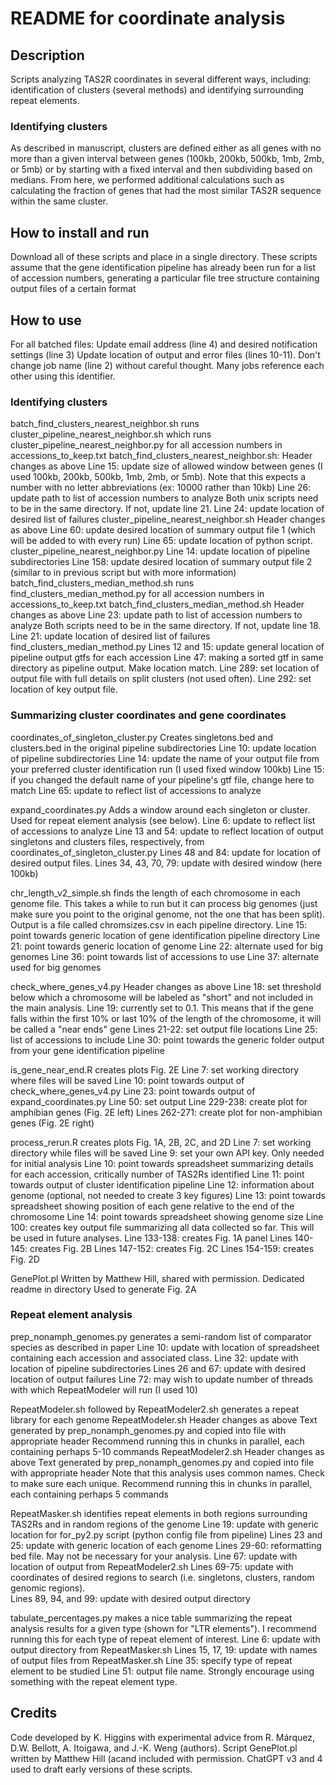 # README for coordinate analysis

## Description
Scripts analyzing TAS2R coordinates in several different ways, including: identification of clusters (several methods) and identifying surrounding repeat elements.

### Identifying clusters
As described in manuscript, clusters are defined either as all genes with no more than a given interval between genes (100kb, 200kb, 500kb, 1mb, 2mb, or 5mb) or by starting with a fixed interval and then subdividing based on medians.  From here, we performed additional calculations such as calculating the fraction of genes that had the most similar TAS2R sequence within the same cluster.


## How to install and run
Download all of these scripts and place in a single directory.
These scripts assume that the gene identification pipeline has already been run for a list of accession numbers, generating a particular file tree structure containing output files of a certain format

## How to use
For all batched files:
  Update email address (line 4) and desired notification settings (line 3)
  Update location of output and error files (lines 10-11).
  Don't change job name (line 2) without careful thought.  Many jobs reference each other using this identifier.
### Identifying clusters
batch_find_clusters_nearest_neighbor.sh runs cluster_pipeline_nearest_neighbor.sh which runs cluster_pipeline_nearest_neighbor.py for all accession numbers in accessions_to_keep.txt
  batch_find_clusters_nearest_neighbor.sh:
    Header changes as above
    Line 15: update size of allowed window between genes (I used 100kb, 200kb, 500kb, 1mb, 2mb, or 5mb).  Note that this expects a number with no letter abbreviations (ex: 10000 rather than 10kb)
    Line 26: update path to list of accession numbers to analyze
    Both unix scripts need to be in the same directory.  If not, update line 21.
    Line 24: update location of desired list of failures
  cluster_pipeline_nearest_neighbor.sh
    Header changes as above
    Line 60: update desired location of summary output file 1 (which will be added to with every run)
    Line 65: update location of python script.
  cluster_pipeline_nearest_neighbor.py
    Line 14: update location of pipeline subdirectories
    Line 158: update desired location of summary output file 2 (similar to in previous script but with more information)
batch_find_clusters_median_method.sh runs find_clusters_median_method.py for all accession numbers in accessions_to_keep.txt
  batch_find_clusters_median_method.sh
    Header changes as above
    Line 23: update path to list of accession numbers to analyze
    Both scripts need to be in the same directory.  If not, update line 18.
    Line 21: update location of desired list of failures
  find_clusters_median_method.py
    Lines 12 and 15: update general location of pipeline output gtfs for each accession
    Line 47: making a sorted gtf in same directory as pipeline output.  Make location match.
    Line 289: set location of output file with full details on split clusters (not used often).
    Line 292: set location of key output file.

### Summarizing cluster coordinates and gene coordinates
coordinates_of_singleton_cluster.py
  Creates singletons.bed and clusters.bed in the original pipeline subdirectories
  Line 10: update location of pipeline subdirectories
  Line 14: update the name of your output file from your preferred cluster identification run (I used fixed window 100kb)
  Line 15: if you changed the default name of your pipeline's gtf file, change here to match
  Line 65: update to reflect list of accessions to analyze

expand_coordinates.py
  Adds a window around each singleton or cluster.  Used for repeat element analysis (see below).
  Line 6: update to reflect list of accessions to analyze
  Line 13 and 54: update to reflect location of output singletons and clusters files, respectively, from coordinates_of_singleton_cluster.py
  Lines 48 and 84: update for location of desired output files.
  Lines 34, 43, 70, 79: update with desired window (here 100kb)

chr_length_v2_simple.sh finds the length of each chromosome in each genome file.  This takes a while to run but it can process big genomes (just make sure you point to the original genome, not the one that has been split).  Output is a file called chromsizes.csv in each pipeline directory.
  Line 15: point towards generic location of gene identification pipeline directory
  Line 21: point towards generic location of genome
  Line 22: alternate used for big genomes
  Line 36: point towards list of accessions to use
  Line 37: alternate used for big genomes

check_where_genes_v4.py
  Header changes as above
  Line 18: set threshold below which a chromosome will be labeled as "short" and not included in the main analysis.
  Line 19: currently set to 0.1.  This means that if the gene falls within the first 10% or last 10% of the length of the chromosome, it will be called a "near ends" gene
  Lines 21-22: set output file locations
  Line 25: list of accessions to include
  Line 30: point towards the generic folder output from your gene identification pipeline

is_gene_near_end.R creates plots Fig. 2E
  Line 7: set working directory where files will be saved
  Line 10: point towards output of check_where_genes_v4.py
  Line 23: point towards output of expand_coordinates.py
  Line 50: set output
  Line 229-238: create plot for amphibian genes (Fig. 2E left)
  Lines 262-271: create plot for non-amphibian genes (Fig. 2E right)

process_rerun.R creates plots Fig. 1A, 2B, 2C, and 2D
  Line 7: set working directory while files will be saved
  Line 9: set your own API key.  Only needed for initial analysis
  Line 10: point towards spreadsheet summarizing details for each accession, critically number of TAS2Rs identified
  Line 11: point towards output of cluster identification pipeline
  Line 12: information about genome (optional, not needed to create 3 key figures)
  Line 13: point towards spreadsheet showing position of each gene relative to the end of the chromosome
  Line 14: point towards spreadsheet showing genome size
  Line 100: creates key output file summarizing all data collected so far.  This will be used in future analyses.
  Line 133-138: creates Fig. 1A panel
  Lines 140-145: creates Fig. 2B
  Lines 147-152: creates Fig. 2C
  Lines 154-159: creates Fig. 2D

GenePlot.pl
  Written by Matthew Hill, shared with permission.
  Dedicated readme in directory
  Used to generate Fig. 2A


### Repeat element analysis
prep_nonamph_genomes.py generates a semi-random list of comparator species as described in paper
  Line 10: update with location of spreadsheet containing each accession and associated class.
  Line 32: update with location of pipeline subdirectories
  Lines 26 and 67: update with desired location of output failures
  Line 72: may wish to update number of threads with which RepeatModeler will run (I used 10)

RepeatModeler.sh followed by RepeatModeler2.sh generates a repeat library for each genome
RepeatModeler.sh
  Header changes as above
  Text generated by prep_nonamph_genomes.py and copied into file with appropriate header
  Recommend running this in chunks in parallel, each containing perhaps 5-10 commands
RepeatModeler2.sh
  Header changes as above
  Text generated by prep_nonamph_genomes.py and copied into file with appropriate header
  Note that this analysis uses common names.  Check to make sure each unique.
  Recommend running this in chunks in parallel, each containing perhaps 5 commands

RepeatMasker.sh identifies repeat elements in both regions surrounding TAS2Rs and in random regions of the genome
  Line 19: update with generic location for for_py2.py script (python config file from pipeline)
  Lines 23 and 25: update with generic location of each genome
  Lines 29-60: reformatting bed file.  May not be necessary for your analysis.
  Line 67: update with location of output from RepeatModeler2.sh
  Lines 69-75: update with coordinates of desired regions to search (i.e. singletons, clusters, random genomic regions).  
  Lines 89, 94, and 99: update with desired output directory

tabulate_percentages.py makes a nice table summarizing the repeat analysis results for a given type (shown for "LTR elements").  I recommend running this for each type of repeat element of interest.
  Line 6: update with output directory from RepeatMasker.sh
  Lines 15, 17, 19: update with names of output files from RepeatMasker.sh
  Line 35: specify type of repeat element to be studied
  Line 51: output file name.  Strongly encourage using something with the repeat element type.

## Credits
Code developed by K. Higgins with experimental advice from R. Márquez, D.W. Bellott, A. Itoigawa, and J.-K. Weng (authors).  Script GenePlot.pl written by Matthew Hill (acand included with permission.  ChatGPT v3 and 4 used to draft early versions of these scripts.
